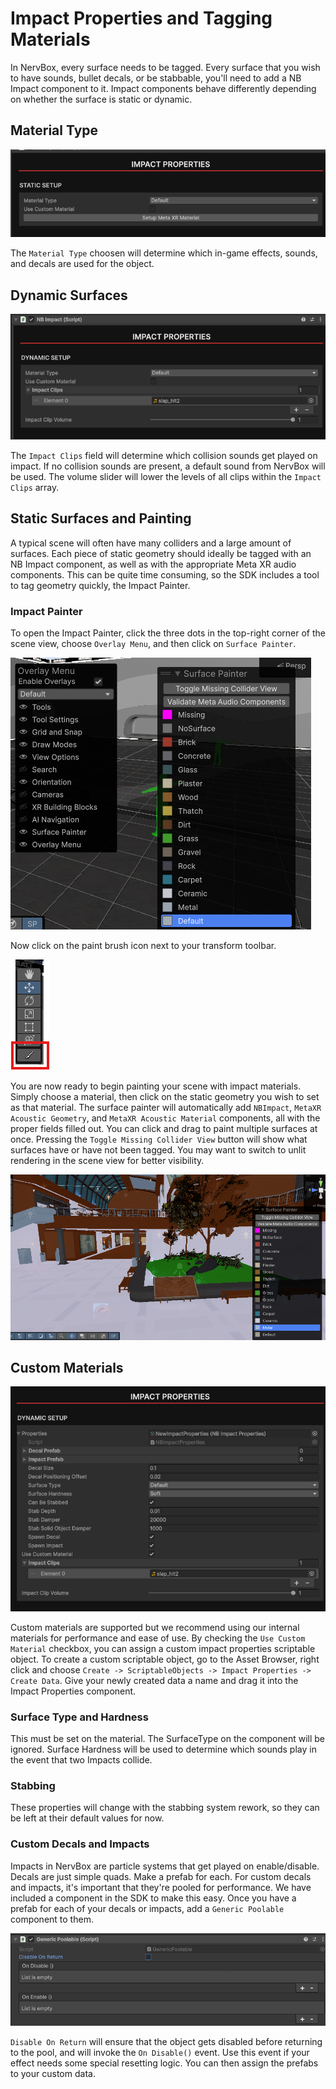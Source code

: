 # Impact Properties and Tagging Materials

In NervBox, every surface needs to be tagged. Every surface that you wish to have sounds, bullet decals, or be stabbable, you'll need to add a NB Impact component to it. Impact components behave differently depending on whether the surface is static or dynamic.

## Material Type

![static properties](images/impact_painter/image-2.png)

The `Material Type` choosen will determine which in-game effects, sounds, and decals are used for the object. 

## Dynamic Surfaces

![dynamic properties](images/impact_painter/image-1.png)

The `Impact Clips` field will determine which collision sounds get played on impact. If no collision sounds are present, a default sound from NervBox will be used. The volume slider will lower the levels of all clips within the `Impact Clips` array.

## Static Surfaces and Painting

A typical scene will often have many colliders and a large amount of surfaces. Each piece of static geometry should ideally be tagged with an NB Impact component, as well as with the appropriate Meta XR audio components. This can be quite time consuming, so the SDK includes a tool to tag geometry quickly, the Impact Painter.

### Impact Painter

To open the Impact Painter, click the three dots in the top-right corner of the scene view, choose `Overlay Menu`, and then click on `Surface Painter`.

![overlay menu](images/level/image-2.png)

Now click on the paint brush icon next to your transform toolbar. 

![paint brush](images/level/image-3.png)

You are now ready to begin painting your scene with impact materials. Simply choose a material, then click on the static geometry you wish to set as that material. The surface painter will automatically add `NBImpact`, `MetaXR Acoustic Geometry`, and `MetaXR Acoustic Material` components, all with the proper fields filled out. You can click and drag to paint multiple surfaces at once. Pressing the `Toggle Missing Collider View` button will show what surfaces have or have not been tagged.  You may want to switch to unlit rendering in the scene view for better visibility. 

![painter preview](images/level/image-4.png)


## Custom Materials

![custom material](images/impact_painter/image-3.png)

Custom materials are supported but we recommend using our internal materials for performance and ease of use. 
By checking the `Use Custom Material` checkbox, you can assign a custom impact properties scriptable object. To create a custom scriptable object, go to the Asset Browser, right click and choose `Create -> ScriptableObjects -> Impact Properties -> Create Data`. Give your newly created data a name and drag it into the Impact Properties component. 

### Surface Type and Hardness

This must be set on the material. The SurfaceType on the component will be ignored. Surface Hardness will be used to determine which sounds play in the event that two Impacts collide. 

### Stabbing

These properties will change with the stabbing system rework, so they can be left at their default values for now.

### Custom Decals and Impacts

Impacts in NervBox are particle systems that get played on enable/disable. Decals are just simple quads. Make a prefab for each.
For custom decals and impacts, it's important that they're pooled for performance. We have included a component in the SDK to make this easy. Once you have a prefab for each of your decals or impacts, add a `Generic Poolable` component to them. 

![generic poolable](images/impact_painter/image-4.png)

`Disable On Return` will ensure that the object gets disabled before returning to the pool, and will invoke the `On Disable()` event. Use this event if your effect needs some special resetting logic. You can then assign the prefabs to your custom data. 
